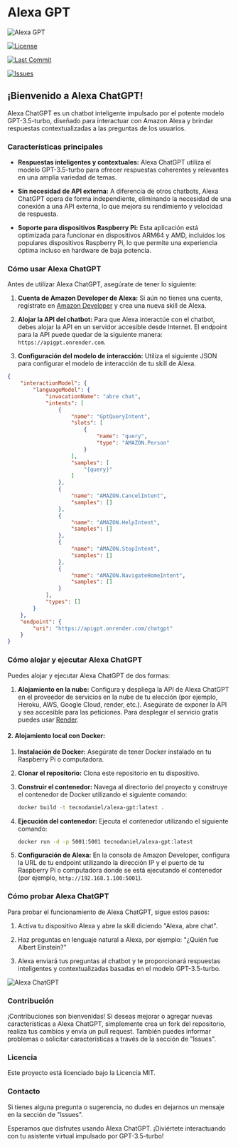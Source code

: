 # Alexa GPT

![Alexa GPT](https://i.imgur.com/uk5sv5G.png)

[![License](https://img.shields.io/github/license/xtream-club/Alexa-ChatGPT)](LICENSE)

[![Last Commit](https://img.shields.io/github/last-commit/xtream-club/Alexa-ChatGPT)](https://github.com/xtream-club/Alexa-ChatGPT/commits/master)

[![Issues](https://img.shields.io/github/issues/xtream-club/Alexa-ChatGPT)](https://github.com/xtream-club/Alexa-ChatGPT/issues)

## ¡Bienvenido a Alexa ChatGPT!

Alexa ChatGPT es un chatbot inteligente impulsado por el potente modelo GPT-3.5-turbo, diseñado para interactuar con Amazon Alexa y brindar respuestas contextualizadas a las preguntas de los usuarios.

### Características principales

- **Respuestas inteligentes y contextuales:** Alexa ChatGPT utiliza el modelo GPT-3.5-turbo para ofrecer respuestas coherentes y relevantes en una amplia variedad de temas.

- **Sin necesidad de API externa:** A diferencia de otros chatbots, Alexa ChatGPT opera de forma independiente, eliminando la necesidad de una conexión a una API externa, lo que mejora su rendimiento y velocidad de respuesta.

- **Soporte para dispositivos Raspberry Pi:** Esta aplicación está optimizada para funcionar en dispositivos ARM64 y AMD, incluidos los populares dispositivos Raspberry Pi, lo que permite una experiencia óptima incluso en hardware de baja potencia.

### Cómo usar Alexa ChatGPT

Antes de utilizar Alexa ChatGPT, asegúrate de tener lo siguiente:

1. **Cuenta de Amazon Developer de Alexa:** Si aún no tienes una cuenta, regístrate en [Amazon Developer](https://developer.amazon.com/) y crea una nueva skill de Alexa.

2. **Alojar la API del chatbot:** Para que Alexa interactúe con el chatbot, debes alojar la API en un servidor accesible desde Internet. El endpoint para la API puede quedar de la siguiente manera: `https://apigpt.onrender.com`.

3. **Configuración del modelo de interacción:** Utiliza el siguiente JSON para configurar el modelo de interacción de tu skill de Alexa.

```json
{
    "interactionModel": {
        "languageModel": {
            "invocationName": "abre chat",
            "intents": [
                {
                    "name": "GptQueryIntent",
                    "slots": [
                        {
                            "name": "query",
                            "type": "AMAZON.Person"
                        }
                    ],
                    "samples": [
                        "{query}"
                    ]
                },
                {
                    "name": "AMAZON.CancelIntent",
                    "samples": []
                },
                {
                    "name": "AMAZON.HelpIntent",
                    "samples": []
                },
                {
                    "name": "AMAZON.StopIntent",
                    "samples": []
                },
                {
                    "name": "AMAZON.NavigateHomeIntent",
                    "samples": []
                }
            ],
            "types": []
        }
    },
    "endpoint": {
        "uri": "https://apigpt.onrender.com/chatgpt"
    }
}
```

### Cómo alojar y ejecutar Alexa ChatGPT

Puedes alojar y ejecutar Alexa ChatGPT de dos formas:


1. **Alojamiento en la nube:** Configura y despliega la API de Alexa ChatGPT en el proveedor de servicios en la nube de tu elección (por ejemplo, Heroku, AWS, Google Cloud, render, etc.). Asegúrate de exponer la API y sea accesible para las peticiones. Para desplegar el servicio gratis puedes usar [Render](https://render.com).

#### 2. Alojamiento local con Docker:

1. **Instalación de Docker:** Asegúrate de tener Docker instalado en tu Raspberry Pi o computadora.

2. **Clonar el repositorio:** Clona este repositorio en tu dispositivo.

3. **Construir el contenedor:** Navega al directorio del proyecto y construye el contenedor de Docker utilizando el siguiente comando:

   ```bash
   docker build -t tecnodaniel/alexa-gpt:latest .
   ```

4. **Ejecución del contenedor:** Ejecuta el contenedor utilizando el siguiente comando:

   ```bash
   docker run -d -p 5001:5001 tecnodaniel/alexa-gpt:latest
   ```

5. **Configuración de Alexa:** En la consola de Amazon Developer, configura la URL de tu endpoint utilizando la dirección IP y el puerto de tu Raspberry Pi o computadora donde se está ejecutando el contenedor (por ejemplo, `http://192.168.1.100:5001`).

### Cómo probar Alexa ChatGPT

Para probar el funcionamiento de Alexa ChatGPT, sigue estos pasos:

1. Activa tu dispositivo Alexa y abre la skill diciendo "Alexa, abre chat".

2. Haz preguntas en lenguaje natural a Alexa, por ejemplo: "¿Quién fue Albert Einstein?"

3. Alexa enviará tus preguntas al chatbot y te proporcionará respuestas inteligentes y contextualizadas basadas en el modelo GPT-3.5-turbo.

![Alexa ChatGPT](https://i.imgur.com/L5SRoqS.png)

### Contribución

¡Contribuciones son bienvenidas! Si deseas mejorar o agregar nuevas características a Alexa ChatGPT, simplemente crea un fork del repositorio, realiza tus cambios y envía un pull request. También puedes informar problemas o solicitar características a través de la sección de "Issues".

### Licencia

Este proyecto está licenciado bajo la Licencia MIT.

### Contacto

Si tienes alguna pregunta o sugerencia, no dudes en dejarnos un mensaje en la sección de "Issues".

Esperamos que disfrutes usando Alexa ChatGPT. ¡Diviértete interactuando con tu asistente virtual impulsado por GPT-3.5-turbo!
